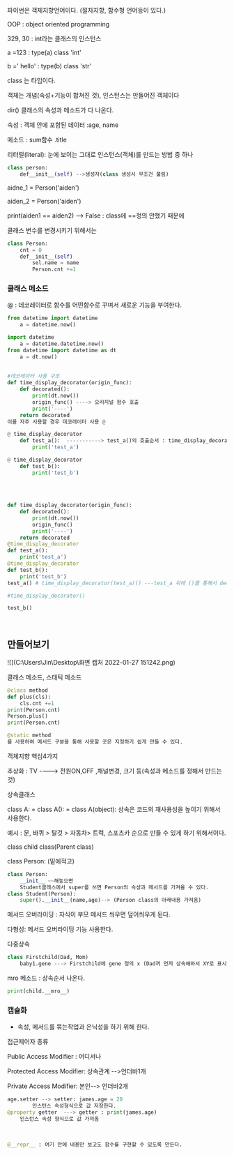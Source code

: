 파이썬은 객체지향언어이다. (절차지향, 함수형 언어등이 있다.)

OOP : object oriented programming



329, 30 : int라는 클래스의 인스턴스

a =123  : type(a) class 'int'

b =' hello'	: type(b) class 'str'

class 는 타입이다.

객체는 개념(속성+기능이 합쳐진 것), 인스턴스는 만들어진 객체이다



dir() 클래스의 속성과 메소드가 다 나온다.

속성 : 객체 안에 포함된 데이터 :age, name

메소드 : sum함수 .title



리터럴(literal): 눈에 보이는 그대로 인스턴스(객체)를 만드는 방법 중 하나



```python
class person:
    def__init__(self) -->생성자(class 생성시 무조건 불림)
```

aidne_1 = Person('aiden')

aiden_2 = Person('aiden')

print(aiden1 == aiden2) --> False : class에 ==정의 안했기 때문에

클래스 변수를 변경시키기 위해서는

```python
class Person:
    cnt = 0
    def__init__(self)
		sel.name = name
    	Person.cnt +=1
```



### 클래스 메소드

@ : 데코레이터로 함수를 어떤함수로 꾸며서 새로운 기능을 부여한다.

```python
from datetime import datetime
	a = datetime.now()

import datetime
	a = datetime.datetime.now()
from datetime import datetime as dt
	a = dt.now()
    
    
#데코레이터 사용 구조
def time_display_decorator(origin_func):
    def decorated():
        print(dt.now())
        origin_func() ----> 오리지널 함수 호출
        print('----')
    return decorated
이를 자주 사용할 경우 데코레이터 사용 @

@ time_display_decorator
	def test_a():  -----------> test_a()의 호출순서 : time_display_decorator(test_a)(): 마지막()decorated함수호출
        print('test_a')   

@ time_display_decorator
	def test_b():
        print('test_b')
        
        
        
        
def time_display_decorator(origin_func):
    def decorated():
        print(dt.now())
        origin_func()
        print('----')
    return decorated
@time_display_decorator
def test_a():
    print('test_a')
@time_display_decorator
def test_b():
    print('test_b')
test_a() # time_display_decorator(test_a)() ---test_a 뒤에 ()를 통해서 decorated()함수를 호출한다.

#time_display_decorator()

test_b()

    

```



## 만들어보기

![](C:\Users\Jin\Desktop\화면 캡처 2022-01-27 151242.png)

클래스 메소드, 스태틱 메소드

```python
@class method
def plus(cls):
    cls.cnt +=1
print(Person.cnt)
Person.plus()
print(Person.cnt)

@static method 
를 사용하여 메서드 구분을 통해 사용할 곳은 지정하기 쉽게 만들 수 있다.
```



객체지향 핵심4가지

추상화 : TV ----> 전원ON,OFF ,채널변경, 크기 등(속성과 메소드를 정해서 만드는 것)



상속클래스

class A: = class A(): = class A(object):  상속은 코드의 재사용성을 높이기 위해서 사용한다.

예시 : 문, 바퀴 > 탈것 > 자동차> 트럭, 스포츠카 순으로 만들 수 있게 하기 위해서이다.



class child class(Parent class)

class Person:	(밑에적고)

```python
class Person:
    __init__ ~~해놓으면
    Student클래스에서 super를 쓰면 Person의 속성과 메서드를 가져올 수 있다.
class Student(Person):
    super().__init__(name,age)--> (Person class의 아래내용 가져옴)
```

메서드 오버라이딩 : 자식이 부모 메서드 씌우면 덮어씌우게 된다. 

다형성: 메서드 오버라이딩 기능 사용한다.



다중상속

```python
class Firstchild(Dad, Mom)
	baby1.gene ---> Firstchild에 gene 정의 x (Dad꺼 먼저 상속해와서 XY로 표시됨)
```



mro 메소드 : 상속순서 나온다.

```python
print(child.__mro__)
```



### 캡슐화

- 속성, 메서드를 묶는작업과 은닉성을 하기 위해 한다.

접근제어자 종류

Public Access Modifier : 어디서나

Protected Access Modifier: 상속관계   -->언더바1개

Private Access Modifier: 본인--> 언더바2개



```python
age.setter --> setter: james.age = 20
        인스턴스 속성형식으로 값 저장한다.
@property getter  ---> getter : print(james.age)  
    인스턴스 속성 형식으로 값 가져옴
    
    
    
@__repr__ : 여기 안에 내용만 보고도 함수를 구현할 수 있도록 만든다.    
```











